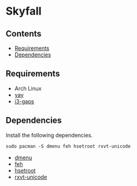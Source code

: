 # Skyfall

## Contents

- [Requirements](#requirements)
- [Dependencies](#dependencies)

## Requirements

- Arch Linux
- [yay](https://github.com/Jguer/yay)
- [i3-gaps](https://github.com/Airblader/i3)

## Dependencies

Install the following dependencies.

`sudo pacman -S dmenu feh hsetroot rxvt-unicode`

- [dmenu](https://wiki.archlinux.org/index.php/dmenu)
- [feh](https://wiki.archlinux.org/index.php/feh)
- [hsetroot](https://github.com/himdel/hsetroot)
- [rxvt-unicode](https://wiki.archlinux.org/index.php/Rxvt-unicode)